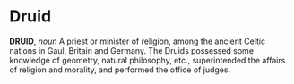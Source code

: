 # Druid

**DRUID**, _noun_ A priest or minister of religion, among the ancient Celtic nations in Gaul, Britain and Germany. The Druids possessed some knowledge of geometry, natural philosophy, etc., superintended the affairs of religion and morality, and performed the office of judges.